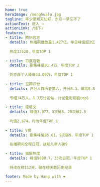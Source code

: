 ```yaml
---
home: true
heroImage: /menghualu.jpg
tagline: 年少便知天仙好，东京一梦忘不了
actionText: 进入 →
actionLink: /线下/
features:
- title: 腾讯官方
  details: 热播期播放量1.427亿，单日峰值超2亿
  
  热度33520，年度TOP 1
  
- title: 百度指数
  details: 剧集峰值91.4万，年度TOP 2
  
  刘亦菲个人峰值33.09万，年度TOP 1
  
- title: 豆瓣评分
  details: 评分人数历史第六，开分8.3，最高8.8
  
  专组14万人，8.3万讨论帖，讨论量影视剧top1
  
- title: 德塔文
  details: 峰值3.077，3次破3，28次破2.5
  
  均值2.674，均为年度TOP 1
  
- title: V榜
  details: 剧集峰值95.61，9次破9，年度TOP 1
  
  在播期间全程日冠，赵盼儿单人破9
  
- title: 猫眼热度
  details: 峰值9888.7，33次日冠，年度TOP 1
  
  持续在榜112天，破在榜天数历史纪录
  
footer: Made by Hang with ❤️
---
```

